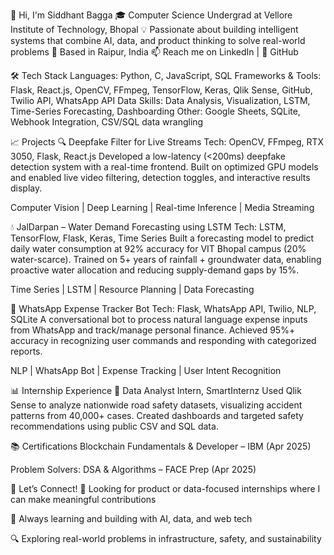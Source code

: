 👋 Hi, I'm Siddhant Bagga
🎓 Computer Science Undergrad at Vellore Institute of Technology, Bhopal
💡 Passionate about building intelligent systems that combine AI, data, and product thinking to solve real-world problems
📍 Based in Raipur, India
📫 Reach me on LinkedIn | 📂 GitHub

🛠️ Tech Stack
Languages: Python, C, JavaScript, SQL
Frameworks & Tools: Flask, React.js, OpenCV, FFmpeg, TensorFlow, Keras, Qlik Sense, GitHub, Twilio API, WhatsApp API
Data Skills: Data Analysis, Visualization, LSTM, Time-Series Forecasting, Dashboarding
Other: Google Sheets, SQLite, Webhook Integration, CSV/SQL data wrangling

📈 Projects
🔍 Deepfake Filter for Live Streams
Tech: OpenCV, FFmpeg, RTX 3050, Flask, React.js
Developed a low-latency (<200ms) deepfake detection system with a real-time frontend.
Built on optimized GPU models and enabled live video filtering, detection toggles, and interactive results display.

Computer Vision | Deep Learning | Real-time Inference | Media Streaming

💧 JalDarpan – Water Demand Forecasting using LSTM
Tech: LSTM, TensorFlow, Flask, Keras, Time Series
Built a forecasting model to predict daily water consumption at 92% accuracy for VIT Bhopal campus (20% water-scarce).
Trained on 5+ years of rainfall + groundwater data, enabling proactive water allocation and reducing supply-demand gaps by 15%.

Time Series | LSTM | Resource Planning | Data Forecasting

📱 WhatsApp Expense Tracker Bot
Tech: Flask, WhatsApp API, Twilio, NLP, SQLite
A conversational bot to process natural language expense inputs from WhatsApp and track/manage personal finance.
Achieved 95%+ accuracy in recognizing user commands and responding with categorized reports.

NLP | WhatsApp Bot | Expense Tracking | User Intent Recognition

📊 Internship Experience
🧠 Data Analyst Intern, SmartInternz
Used Qlik Sense to analyze nationwide road safety datasets, visualizing accident patterns from 40,000+ cases.
Created dashboards and targeted safety recommendations using public CSV and SQL data.

📚 Certifications
Blockchain Fundamentals & Developer – IBM (Apr 2025)

Problem Solvers: DSA & Algorithms – FACE Prep (Apr 2025)

📌 Let’s Connect!
💼 Looking for product or data-focused internships where I can make meaningful contributions

🌱 Always learning and building with AI, data, and web tech

🔍 Exploring real-world problems in infrastructure, safety, and sustainability

